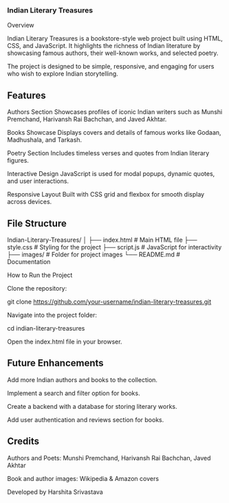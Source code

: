 ### Indian Literary Treasures
Overview

Indian Literary Treasures is a bookstore-style web project built using HTML, CSS, and JavaScript.
It highlights the richness of Indian literature by showcasing famous authors, their well-known works, and selected poetry.

The project is designed to be simple, responsive, and engaging for users who wish to explore Indian storytelling.

## Features

Authors Section
Showcases profiles of iconic Indian writers such as Munshi Premchand, Harivansh Rai Bachchan, and Javed Akhtar.

Books Showcase
Displays covers and details of famous works like Godaan, Madhushala, and Tarkash.

Poetry Section
Includes timeless verses and quotes from Indian literary figures.

Interactive Design
JavaScript is used for modal popups, dynamic quotes, and user interactions.

Responsive Layout
Built with CSS grid and flexbox for smooth display across devices.

## File Structure
Indian-Literary-Treasures/
│
├── index.html        # Main HTML file
├── style.css         # Styling for the project
├── script.js         # JavaScript for interactivity
├── images/           # Folder for project images
└── README.md         # Documentation

How to Run the Project

Clone the repository:

git clone https://github.com/your-username/indian-literary-treasures.git


Navigate into the project folder:

cd indian-literary-treasures


Open the index.html file in your browser.

## Future Enhancements

Add more Indian authors and books to the collection.

Implement a search and filter option for books.

Create a backend with a database for storing literary works.

Add user authentication and reviews section for books.

## Credits

Authors and Poets: Munshi Premchand, Harivansh Rai Bachchan, Javed Akhtar

Book and author images: Wikipedia & Amazon covers

Developed by Harshita Srivastava
